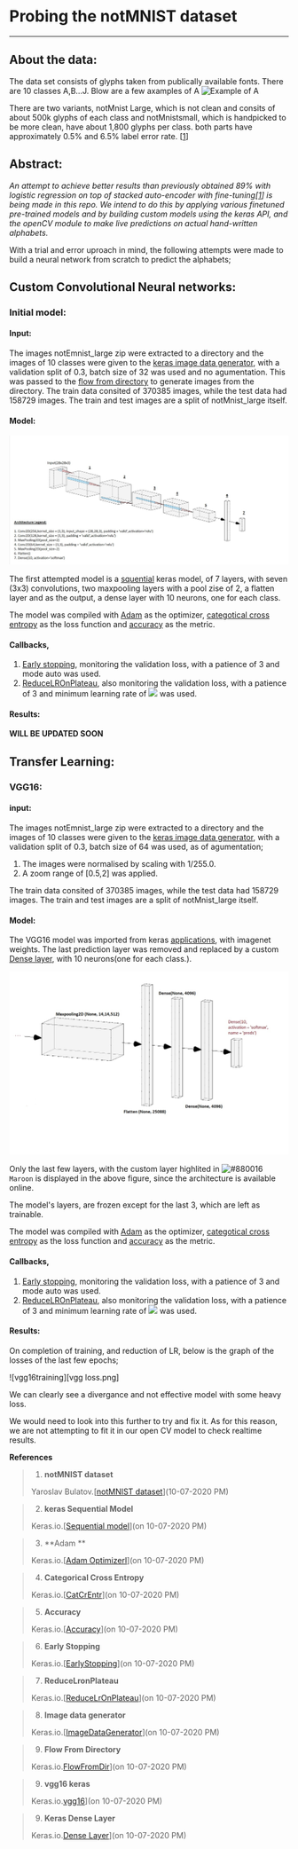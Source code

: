 # Probing the notMNIST dataset
---
## About the data:
The data set consists of glyphs taken from publically available fonts. There are 10 classes A,B...J. Blow are a few axamples of A
![Example of A](http://yaroslavvb.com/upload/notMNIST/nmn.png)



There are two variants, notMnist Large, which is not clean and consits of about 500k glyphs of each class and notMnistsmall, which is handpicked to be more clean, have about 1,800 glyphs per class. both parts have approximately 0.5% and 6.5% label error rate. [[1](#blog_dest)] 


## Abstract:
*An attempt to achieve better results than previously obtained 89% with logistic regression on top of stacked auto-encoder with fine-tuning[[1](#blog_dest)] is being made in this repo. We intend to do this by applying various finetuned pre-trained models and by building custom models using the keras API, and the openCV module to make live predictions on actual hand-written alphabets.* 


With a trial and error uproach in mind, the following attempts were made to build a neural network from scratch to predict the alphabets;


## Custom Convolutional Neural networks:

### Initial model:

#### Input:

The images notEmnist_large zip were extracted to a directory and the images of 10 classes were given to the [keras image data generator](#keras_imgdatagen), with a validation split of 0.3, batch size of 32 was used and no agumentation. This was passed to the [flow from directory](#keras_flowfromdir) to generate images from the directory.  The train data consited of 370385 images, while the test data had 158729 images. The train and test images are a split of notMnist_large itself.

#### Model:

![attempt 1](attempt1.jpg)

The first attempted model is a [squential](#keras_seq) keras model, of 7 layers, with seven (3x3) convolutions, two maxpooling layers with a pool zise of 2, a flatten layer and as the output, a dense layer with 10 neurons, one for each class.

The model was compiled with [Adam](#keras_adam) as the optimizer, [categotical cross entropy](#keras_catcrent) as the loss function and [accuracy](#keras_acc) as the metric.



#### Callbacks, 

1. [Early stopping](#keras_es), monitoring the validation loss, with a patience of 3 and mode auto was used.
2. [ReduceLROnPlateau](#keras_reducelr), also monitoring the validation loss, with a patience of 3 and minimum learning rate of <img src="https://render.githubusercontent.com/render/math?math=1.0\times10^{-5}"> was used.


#### Results:

**WILL BE UPDATED SOON**



## Transfer Learning:

### VGG16:

#### input:

The images notEmnist_large zip were extracted to a directory and the images of 10 classes were given to the [keras image data generator](#keras_imgdatagen), with a validation split of 0.3, batch size of 64 was used, as of agumentation;

1. The images were normalised by scaling with 1/255.0.
2. A zoom range of [0.5,2] was applied.


The train data consited of 370385 images, while the test data had 158729 images. The train and test images are a split of notMnist_large itself.

#### Model:

The VGG16 model was imported from keras [applications](#keras_vgg16), with imagenet weights.
The last prediction layer was removed and replaced by a custom [Dense layer](#keras_dense), with 10 neurons(one for each class.).

![vgg16](vgg16.jpg)

Only the last few layers, with the custom layer highlited in ![#880016](https://via.placeholder.com/15/880016/000000?text=+) `Maroon` is displayed in the above figure, since the architecture is available online.

The model's layers, are frozen except for the last 3, which are left as trainable.

The model was compiled with [Adam](#keras_adam) as the optimizer, [categotical cross entropy](#keras_catcrent) as the loss function and [accuracy](#keras_acc) as the metric.

#### Callbacks, 

1. [Early stopping](#keras_es), monitoring the validation loss, with a patience of 3 and mode auto was used.
2. [ReduceLROnPlateau](#keras_reducelr), also monitoring the validation loss, with a patience of 3 and minimum learning rate of <img src="https://render.githubusercontent.com/render/math?math=1.0\times10^{-5}"> was used.


#### Results:
On completion of training, and reduction of LR, below is the graph of the losses of the last few epochs;

![vgg16training][vgg loss.png]


We can clearly see a divergance and not effective model with some heavy loss.

We would need to look into this further to try and fix it. As for this reason, we are not attempting to fit it in our open CV model to check realtime results.





<b>References</b>
<a id='blog_dest'></a>
>1. **notMNIST dataset**
>
>Yaroslav Bulatov.[[notMNIST dataset](http://yaroslavvb.blogspot.com/2011/09/notmnist-dataset.html)](10-07-2020 PM)

<a id='keras_seq'></a>
>2. **keras Sequential Model**
>
>Keras.io.[[Sequential model](https://keras.io/guides/sequential_model/)](on 10-07-2020 PM)

<a id='keras_adam'></a>
>3. **Adam **
>
>Keras.io.[[Adam Optimizerl](https://keras.io/api/optimizers/adam/)](on 10-07-2020 PM)

<a id='keras_catcrent'></a>
>4. **Categorical Cross Entropy**
>
>Keras.io.[[CatCrEntr](https://keras.io/api/losses/probabilistic_losses/#categoricalcrossentropy-class)](on 10-07-2020 PM)

<a id='keras_acc'></a>
>5. **Accuracy**
>
>Keras.io.[[Accuracy](https://keras.io/api/metrics/accuracy_metrics/#accuracy-class)](on 10-07-2020 PM)

 <a id='keras_es'></a>
>6. **Early Stopping**
>
>Keras.io.[[EarlyStopping](https://keras.io/api/callbacks/early_stopping/)](on 10-07-2020 PM)

 <a id='keras_reducelr'></a>
>7. **ReduceLronPlateau**
>
>Keras.io.[[ReduceLrOnPlateau](https://keras.io/api/callbacks/reduce_lr_on_plateau/)](on 10-07-2020 PM)


 <a id='keras_imgdatagen'></a>
>8. **Image data generator**
>
>Keras.io.[[ImageDataGenerator](https://keras.io/api/preprocessing/image/#imagedatagenerator-class)](on 10-07-2020 PM)


 <a id='keras_flowfromdir'></a>
>9. **Flow From Directory**
>
>Keras.io.[FlowFromDir](https://keras.io/api/preprocessing/image/#flow_from_directory-method)](on 10-07-2020 PM)


 <a id='keras_vgg16'></a>
>9. **vgg16 keras**
>
>Keras.io.[vgg16](https://keras.io/api/applications/vgg/#vgg16-function)](on 10-07-2020 PM)

 <a id='keras_dense'></a>
>9. **Keras Dense Layer**
>
>Keras.io.[Dense Layer](https://keras.io/api/layers/core_layers/dense/)](on 10-07-2020 PM)


